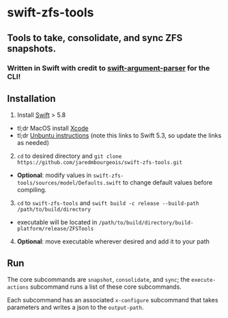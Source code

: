 # swift-zfs-tools

## Tools to take, consolidate, and sync ZFS snapshots.

### Written in Swift with credit to [swift-argument-parser](https://github.com/apple/swift-argument-parser) for the CLI!

## Installation

1. Install [Swift](https://www.swift.org/download/) > 5.8
  - tl;dr MacOS install [Xcode](https://developer.apple.com/xcode/)
  - tl;dr [Unbuntu instructions](https://gist.github.com/Jswizzy/408af5829970f9eb18f9b45f891910bb) (note this links to Swift 5.3, so update the links as needed)
2. `cd` to desired directory and `git clone https://github.com/jaredmbourgeois/swift-zfs-tools.git`
 - **Optional**: modify values in `swift-zfs-tools/sources/model/Defaults.swift` to change default values before compiling.
3. `cd` to `swift-zfs-tools` and `swift build -c release --build-path /path/to/build/directory`
  - executable will be located in `/path/to/build/directory/build-platform/release/ZFSTools`
4. **Optional**: move executable wherever desired and add it to your path

## Run

The core subcommands are `snapshot`, `consolidate`, and `sync`; the `execute-actions` subcommand runs a list of these core subcommands.

Each subcommand has an associated `x-configure` subcommand that takes parameters and writes a json to the `output-path`.
